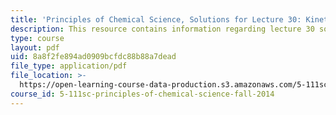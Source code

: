 ```yaml
---
title: 'Principles of Chemical Science, Solutions for Lecture 30: Kinetics: Rate Laws'
description: This resource contains information regarding lecture 30 solution.
type: course
layout: pdf
uid: 8a8f2fe894ad0909bcfdc88b88a7dead
file_type: application/pdf
file_location: >-
  https://open-learning-course-data-production.s3.amazonaws.com/5-111sc-principles-of-chemical-science-fall-2014/8a8f2fe894ad0909bcfdc88b88a7dead_MIT5_111F14_Lec30Soln.pdf
course_id: 5-111sc-principles-of-chemical-science-fall-2014
---
```

